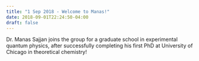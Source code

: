 ```yaml
---
title: "1 Sep 2018 - Welcome to Manas!"
date: 2018-09-01T22:24:50-04:00
draft: false
---
```


Dr. Manas Sajjan joins the group for a graduate school in experimental quantum physics, after successfully completing his first PhD at University of Chicago in theoretical chemistry!
